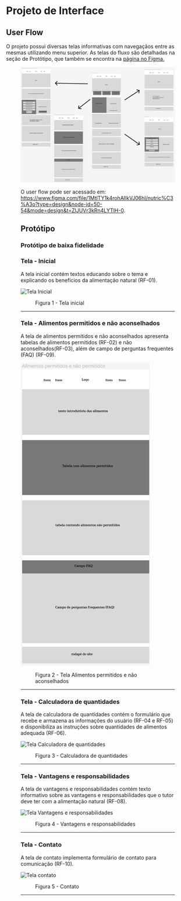 
# Projeto de Interface

## User Flow

O projeto possui diversas telas informativas com navegaçãos entre as mesmas utilizando menu superior. As telas do fluxo são detalhadas na seção de Protótipo, que também se encontra na <a href="https://www.figma.com/file/1MtlTY1k4rohAIlkVJ06hl/nutric%C3%A3o?type=design&node-id=0-1&mode=design&t=ZlJUVr3kRn4LYTlH-0"> página no Figma. </a>

<figure>
 <img src="https://github.com/ICEI-PUC-Minas-PMV-ADS/pmv-ads-2024-1-e1-proj-web-t11-pmv-ads-2024-1-e1-proj-nutricao/blob/main/documentos/img/UserFlow.png"
</figure>

O user flow pode ser acessado em: https://www.figma.com/file/1MtlTY1k4rohAIlkVJ06hl/nutric%C3%A3o?type=design&node-id=50-54&mode=design&t=ZlJUVr3kRn4LYTlH-0.

## Protótipo
### Protótipo de baixa fidelidade

<h3><b>Tela - Inicial</b></h3>
<p>A tela inicial contém textos educando sobre o tema e explicando os benefícios da alimentação natural (RF-01). </p>
  
![Tela Inicial](https://github.com/ICEI-PUC-Minas-PMV-ADS/pmv-ads-2024-1-e1-proj-web-t11-pmv-ads-2024-1-e1-proj-nutricao/blob/main/documentos/img/Tela%20inicial%20Nutric%C3%A3o.png)

<figure> 
  <figcaption>Figura 1 - Tela inicial
</figure> 
<hr>

<h3><b>Tela - Alimentos permitidos e não aconselhados</b></h3>
<p>A tela de alimentos permitidos e não aconselhados apresenta tabelas de alimentos permitidos (RF-02) e não aconselhados(RF-03), além de campo de perguntas frequentes (FAQ) (RF-09). </p>
  
![Tela Alimentos Permitidos e não aconselhados](https://github.com/ICEI-PUC-Minas-PMV-ADS/pmv-ads-2024-1-e1-proj-web-t11-pmv-ads-2024-1-e1-proj-nutricao/blob/main/documentos/img/Tela%20alimentos%20permitidos%20e%20n%C3%A3o%20permitidos%20Nutric%C3%A3o.png)

<figure> 
  <figcaption>Figura 2 - Tela Alimentos permitidos e não aconselhados
</figure> 
<hr>
   
<h3><b>Tela - Calculadora de quantidades</b></h3>
<p>A tela de calculadora de quantidades contém o formulário que recebe e armazena as informações do usuário (RF-04 e RF-05) e disponibiliza as instruções sobre quantidades de alimentos adequada (RF-06). </p>
  
![Tela Calculadora de quantidades](https://github.com/ICEI-PUC-Minas-PMV-ADS/pmv-ads-2024-1-e1-proj-web-t11-pmv-ads-2024-1-e1-proj-nutricao/blob/main/documentos/img/Tela%20calculadora%20de%20quantidades%20Nutric%C3%A3o.png)

<figure> 
  <figcaption>Figura 3 - Calculadora de quantidades
</figure> 
<hr>

<h3><b>Tela - Vantagens e responsabilidades</b></h3>
<p>A tela de vantagens e responsabilidades contém texto informativo sobre as vantagens e responsabilidades que o tutor deve ter com a alimentação natural (RF-08). </p>
  
![Tela Vantagens e responsabilidades](https://github.com/ICEI-PUC-Minas-PMV-ADS/pmv-ads-2024-1-e1-proj-web-t11-pmv-ads-2024-1-e1-proj-nutricao/blob/main/documentos/img/Tela%20vantagens%20e%20responsabilidades%20Nutric%C3%A3o.png)

<figure> 
  <figcaption>Figura 4 - Vantagens e responsabilidades
</figure> 
<hr>

<h3><b>Tela - Contato</b></h3>
<p>A tela de contato implementa formulário de contato para comunicação (RF-10). </p>
  
![Tela contato](https://github.com/ICEI-PUC-Minas-PMV-ADS/pmv-ads-2024-1-e1-proj-web-t11-pmv-ads-2024-1-e1-proj-nutricao/blob/main/documentos/img/Tela%20contato%20Nutric%C3%A3o.png)

<figure> 
  <figcaption>Figura 5 - Contato
</figure> 
<hr>
